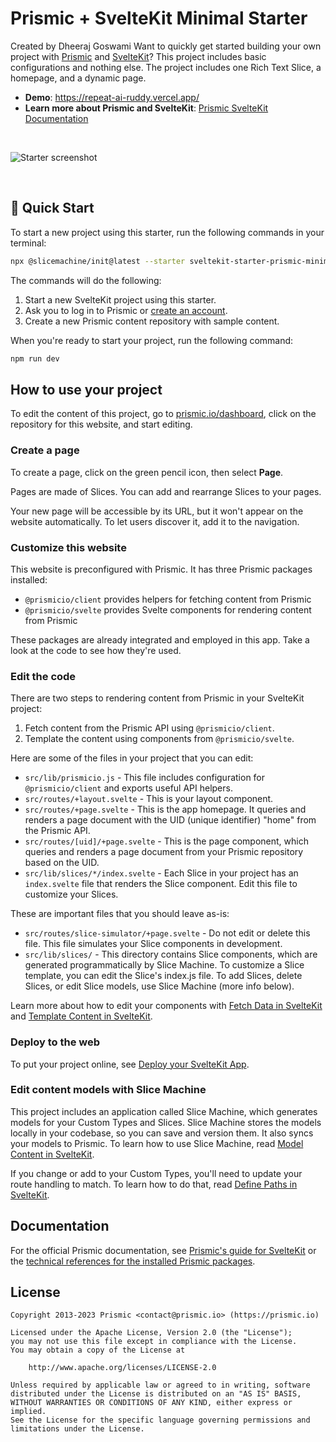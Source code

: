 # Prismic + SvelteKit Minimal Starter
Created by Dheeraj Goswami
Want to quickly get started building your own project with [Prismic][prismic] and [SvelteKit][sveltekit]? This project includes basic configurations and nothing else. The project includes one Rich Text Slice, a homepage, and a dynamic page.

- **Demo**: https://repeat-ai-ruddy.vercel.app/
- **Learn more about Prismic and SvelteKit**: [Prismic SvelteKit Documentation][prismic-docs]

&nbsp;

![Starter screenshot](https://user-images.githubusercontent.com/31219208/228820114-98993841-0b14-40cf-9f39-1b81effe752f.png)

&nbsp;

## 🚀 Quick Start

To start a new project using this starter, run the following commands in your terminal:

```sh
npx @slicemachine/init@latest --starter sveltekit-starter-prismic-minimal
```

The commands will do the following:

1. Start a new SvelteKit project using this starter.
2. Ask you to log in to Prismic or [create an account][prismic-sign-up].
3. Create a new Prismic content repository with sample content.

When you're ready to start your project, run the following command:

```sh
npm run dev
```

## How to use your project

To edit the content of this project, go to [prismic.io/dashboard](https://prismic.io/dashboard), click on the repository for this website, and start editing.

### Create a page

To create a page, click on the green pencil icon, then select **Page**.

Pages are made of Slices. You can add and rearrange Slices to your pages.

Your new page will be accessible by its URL, but it won't appear on the website automatically. To let users discover it, add it to the navigation.

### Customize this website

This website is preconfigured with Prismic. It has three Prismic packages installed:

- `@prismicio/client` provides helpers for fetching content from Prismic
- `@prismicio/svelte` provides Svelte components for rendering content from Prismic

These packages are already integrated and employed in this app. Take a look at the code to see how they're used.

### Edit the code

There are two steps to rendering content from Prismic in your SvelteKit project:

1. Fetch content from the Prismic API using `@prismicio/client`.
2. Template the content using components from `@prismicio/svelte`.

Here are some of the files in your project that you can edit:

- `src/lib/prismicio.js` - This file includes configuration for `@prismicio/client` and exports useful API helpers.
- `src/routes/+layout.svelte` - This is your layout component.
- `src/routes/+page.svelte` - This is the app homepage. It queries and renders a page document with the UID (unique identifier) "home" from the Prismic API.
- `src/routes/[uid]/+page.svelte` - This is the page component, which queries and renders a page document from your Prismic repository based on the UID.
- `src/lib/slices/*/index.svelte` - Each Slice in your project has an `index.svelte` file that renders the Slice component. Edit this file to customize your Slices.

These are important files that you should leave as-is:

- `src/routes/slice-simulator/+page.svelte` - Do not edit or delete this file. This file simulates your Slice components in development.
- `src/lib/slices/` - This directory contains Slice components, which are generated programmatically by Slice Machine. To customize a Slice template, you can edit the Slice's index.js file. To add Slices, delete Slices, or edit Slice models, use Slice Machine (more info below).

Learn more about how to edit your components with [Fetch Data in SvelteKit](https://prismic.io/docs/technologies/fetch-data-sveltekit) and [Template Content in SvelteKit](https://prismic.io/docs/technologies/template-content-sveltekit).

### Deploy to the web

To put your project online, see [Deploy your SvelteKit App](https://prismic.io/docs/technologies/deploy-sveltekit).

### Edit content models with Slice Machine

This project includes an application called Slice Machine, which generates models for your Custom Types and Slices. Slice Machine stores the models locally in your codebase, so you can save and version them. It also syncs your models to Prismic. To learn how to use Slice Machine, read [Model Content in SvelteKit](https://prismic.io/docs/technologies/model-content-sveltekit).

If you change or add to your Custom Types, you'll need to update your route handling to match. To learn how to do that, read [Define Paths in SvelteKit](https://prismic.io/docs/technologies/define-paths-sveltekit).

## Documentation

For the official Prismic documentation, see [Prismic's guide for SvelteKit][prismic-docs] or the [technical references for the installed Prismic packages](https://prismic.io/docs/technologies/technical-references).

## License

```
Copyright 2013-2023 Prismic <contact@prismic.io> (https://prismic.io)

Licensed under the Apache License, Version 2.0 (the "License");
you may not use this file except in compliance with the License.
You may obtain a copy of the License at

    http://www.apache.org/licenses/LICENSE-2.0

Unless required by applicable law or agreed to in writing, software
distributed under the License is distributed on an "AS IS" BASIS,
WITHOUT WARRANTIES OR CONDITIONS OF ANY KIND, either express or implied.
See the License for the specific language governing permissions and
limitations under the License.
```

[prismic]: https://prismic.io/
[prismic-docs]: https://prismic.io/docs/technologies/sveltekit
[prismic-sign-up]: https://prismic.io/dashboard/signup
[sveltekit]: https://kit.svelte.dev/
[live-demo]: https://sveltekit-starter-prismic-minimal.vercel.app/
